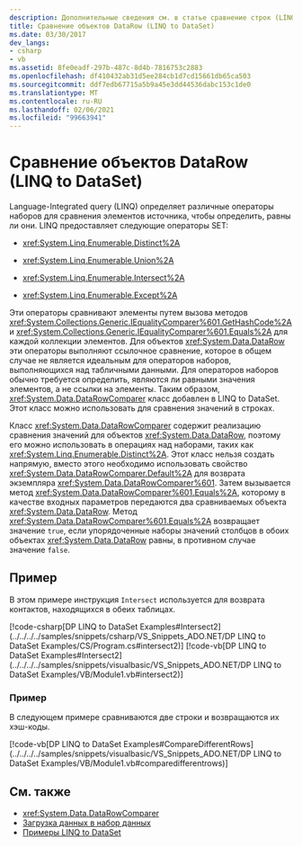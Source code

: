 ```yaml
---
description: Дополнительные сведения см. в статье сравнение строк (LINQ to DataSet)
title: Сравнение объектов DataRow (LINQ to DataSet)
ms.date: 03/30/2017
dev_langs:
- csharp
- vb
ms.assetid: 8fe0eadf-297b-487c-8d4b-7816753c2883
ms.openlocfilehash: df410432ab31d5ee284cb1d7cd15661db65ca503
ms.sourcegitcommit: ddf7edb67715a5b9a45e3dd44536dabc153c1de0
ms.translationtype: MT
ms.contentlocale: ru-RU
ms.lasthandoff: 02/06/2021
ms.locfileid: "99663941"
---
```

# <a name="comparing-datarows-linq-to-dataset"></a>Сравнение объектов DataRow (LINQ to DataSet)

Language-Integrated query (LINQ) определяет различные операторы наборов для сравнения элементов источника, чтобы определить, равны ли они. LINQ предоставляет следующие операторы SET:  
  
- <xref:System.Linq.Enumerable.Distinct%2A>  
  
- <xref:System.Linq.Enumerable.Union%2A>  
  
- <xref:System.Linq.Enumerable.Intersect%2A>  
  
- <xref:System.Linq.Enumerable.Except%2A>  
  
 Эти операторы сравнивают элементы путем вызова методов <xref:System.Collections.Generic.IEqualityComparer%601.GetHashCode%2A> и <xref:System.Collections.Generic.IEqualityComparer%601.Equals%2A> для каждой коллекции элементов. Для объектов <xref:System.Data.DataRow> эти операторы выполняют ссылочное сравнение, которое в общем случае не является идеальным для операторов наборов, выполняющихся над табличными данными. Для операторов наборов обычно требуется определить, являются ли равными значения элементов, а не ссылки на элементы. Таким образом, <xref:System.Data.DataRowComparer> класс добавлен в LINQ to DataSet. Этот класс можно использовать для сравнения значений в строках.  
  
 Класс <xref:System.Data.DataRowComparer> содержит реализацию сравнения значений для объектов <xref:System.Data.DataRow>, поэтому его можно использовать в операциях над наборами, таких как <xref:System.Linq.Enumerable.Distinct%2A>. Этот класс нельзя создать напрямую, вместо этого необходимо использовать свойство <xref:System.Data.DataRowComparer.Default%2A> для возврата экземпляра <xref:System.Data.DataRowComparer%601>. Затем вызывается метод <xref:System.Data.DataRowComparer%601.Equals%2A>, которому в качестве входных параметров передаются два сравниваемых объекта <xref:System.Data.DataRow>. Метод <xref:System.Data.DataRowComparer%601.Equals%2A> возвращает значение `true`, если упорядоченные наборы значений столбцов в обоих объектах <xref:System.Data.DataRow> равны, в противном случае значение `false`.  
  
## <a name="example"></a>Пример  

 В этом примере инструкция `Intersect` используется для возврата контактов, находящихся в обеих таблицах.  
  
 [!code-csharp[DP LINQ to DataSet Examples#Intersect2](../../../../samples/snippets/csharp/VS_Snippets_ADO.NET/DP LINQ to DataSet Examples/CS/Program.cs#intersect2)]
 [!code-vb[DP LINQ to DataSet Examples#Intersect2](../../../../samples/snippets/visualbasic/VS_Snippets_ADO.NET/DP LINQ to DataSet Examples/VB/Module1.vb#intersect2)]  
  
### <a name="example"></a>Пример  

 В следующем примере сравниваются две строки и возвращаются их хэш-коды.  
  
 [!code-vb[DP LINQ to DataSet Examples#CompareDifferentRows](../../../../samples/snippets/visualbasic/VS_Snippets_ADO.NET/DP LINQ to DataSet Examples/VB/Module1.vb#comparedifferentrows)]  
  
## <a name="see-also"></a>См. также

- <xref:System.Data.DataRowComparer>
- [Загрузка данных в набор данных](loading-data-into-a-dataset.md)
- [Примеры LINQ to DataSet](linq-to-dataset-examples.md)
